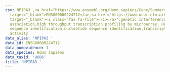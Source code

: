 ```yaml
---
csv: NPIPA3 ,<a href="https://www.ensembl.org/Homo_sapiens/Gene/Summary?db=core;g=ENSG00000224712"
  target="_blank">ENSG00000224712</a>,<a href="https://www.ncbi.nlm.nih.gov/pubmed/28369544"
  target="_blank"><i class="fas fa-file"></i></a>",genetic interference,functional
  association,high throughput transcription profiling by microarray, HF73 cells,nucleotide
  sequence identification,nucleotide sequence identification,transcriptional regulation,down-regulates
  activity
data_alias: 'NPIPA3 '
data_id: ENSG00000224712
data_numevidence: 1
data_species: Homo sapiens
data_taxid: '9606'
title: 'NPIPA3 '
---
```


